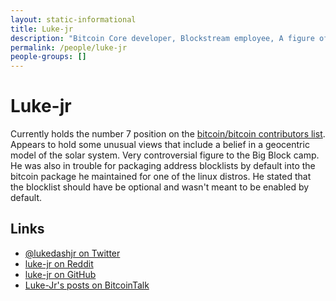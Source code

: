```yaml
---
layout: static-informational
title: Luke-jr
description: "Bitcoin Core developer, Blockstream employee, A figure of controversy to the Big Block faction"
permalink: /people/luke-jr
people-groups: []
---
```


# Luke-jr

Currently holds the number 7 position on the [bitcoin/bitcoin contributors list](https://github.com/bitcoin/bitcoin/graphs/contributors). Appears to hold some unusual views that include a belief in a geocentric model of the solar system. Very controversial figure to the Big Block camp. He was also in trouble for packaging address blocklists by default into the bitcoin package he maintained for one of the linux distros. He stated that the blocklist should have be optional and wasn't meant to be enabled by default.

## Links

* [@lukedashjr on Twitter](https://twitter.com/lukedashjr)
* [luke-jr on Reddit](https://www.reddit.com/user/luke-jr/)
* [luke-jr on GitHub](https://github.com/luke-jr)
* [Luke-Jr's posts on BitcoinTalk](https://bitcointalk.org/index.php?action=profile;u=3318;sa=showPosts)

